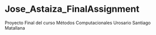 # Jose_Astaiza_FinalAssignment
Proyecto Final del curso Métodos Computacionales Urosario Santiago Matallana
